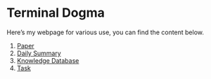 # Terminal Dogma

Here’s my webpage for various use, you can find the content below.

1. [Paper](./Paper)
2. [Daily Summary](./Daily)
3. [Knowledge Database](./Knowledge)
3. [Task](./Task)